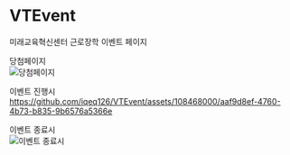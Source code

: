 # VTEvent
미래교육혁신센터 근로장학 이벤트 페이지<br>

당첨페이지<br>
![당첨페이지](https://github.com/iqeq126/VTEvent/assets/108468000/b47dabf2-2963-41ae-b8f2-076ccbfa5a7a)<br>


이벤트 진행시<br>
https://github.com/iqeq126/VTEvent/assets/108468000/aaf9d8ef-4760-4b73-b835-9b6576a5366e

이벤트 종료시<br>
![이벤트 종료시](https://github.com/iqeq126/VTEvent/assets/108468000/ea83c96c-9013-4eb8-9a87-2c57888db122)<br>
